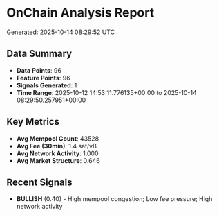 # OnChain Analysis Report
Generated: 2025-10-14 08:29:52 UTC

## Data Summary
- **Data Points**: 96
- **Feature Points**: 96
- **Signals Generated**: 1
- **Time Range**: 2025-10-12 14:53:11.776135+00:00 to 2025-10-14 08:29:50.257951+00:00

## Key Metrics
- **Avg Mempool Count**: 43528
- **Avg Fee (30min)**: 1.4 sat/vB
- **Avg Network Activity**: 1.000
- **Avg Market Structure**: 0.646

## Recent Signals
- **BULLISH** (0.40) - High mempool congestion; Low fee pressure; High network activity
